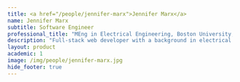 ```yaml
---
title: <a href="/people/jennifer-marx">Jennifer Marx</a>
name: Jennifer Marx
subtitle: Software Engineer
professional_title: "MEng in Electrical Engineering, Boston University, Lead Software Developer (2015-2019)"  # Joined professional titles
description: "Full-stack web developer with a background in electrical engineering and industrial design."
layout: product
academic: 1
image: /img/people/jennifer-marx.jpg
hide_footer: true
---
```

